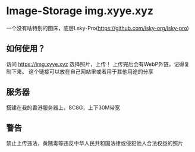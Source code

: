 # Image-Storage img.xyye.xyz
一个没有啥特别的图床，底层Lsky-Pro(https://github.com/lsky-org/lsky-pro)

## 如何使用？
访问 https://img.xyye.xyz
选择照片，上传！
上传完后会有WebP外链，记得复制下来。
这个链接可以放在自己网站里或者用于其他用途的分享

## 服务器
搭建在我的香港服务器上，8C8G，上下30M带宽


## 警告
禁止上传违法，黄赌毒等违反中华人民共和国法律或侵犯他人合法权益的照片

